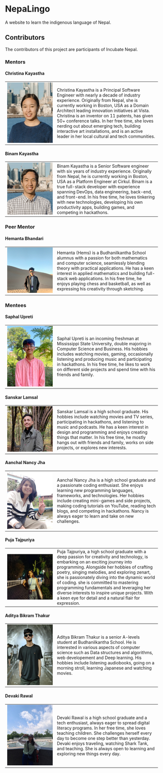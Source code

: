 # NepaLingo

A website to learn the indigenous language of Nepal.

## Contributors

The contributors of this project are participants of Incubate Nepal.

### Mentors

#### Christina Kayastha

<table>
    <tr>
        <td width=150>
            <img src="nepalingo-web/public/photos/christinakayastha.png" alt="Image of Christina Kayastha"/>
        </td>
        <td>
            Christina Kayastha is a Principal Software Engineer with nearly a decade of industry experience. Originally from Nepal, she is currently working in Boston, USA as a Domain Architect leading innovation initiatives at Vista. Christina is an inventor on 11 patents, has given 50+ conference talks. In her free time, she loves nerding out about emerging tech, building interactive art installations, and is an active leader in her local cultural and tech communities.
        </td>
    </tr>
</table>

#### Binam Kayastha

<table>
    <tr>
        <td width=150>
            <img src="nepalingo-web/public/photos/binamkayastha.png" alt="Image of Binam Kayastha"/>
        </td>
        <td>
            Binam Kayastha is a Senior Software engineer with six years of industry experience. Originally from Nepal, he is currently working in Boston, USA as a Platform Engineer at Cirkul. Binam is a true full-stack developer with experience spanning DevOps, data engineering, back-end, and front-end. In his free time, he loves tinkering with new technologies, developing his own productivity apps, building games, and competing in hackathons.
        </td>
    </tr>
</table>

### Peer Mentor

#### Hemanta Bhandari

<table>
    <tr>
        <td width=150>
            <img src="nepalingo-web/public/photos/hemsbhandari.jpg" alt="Image of Hemanta Bhandari"/>
        </td>
        <td>
            Hemanta (Hems) is a Budhanilkantha School alumnus with a passion for both mathematics and computer science, seamlessly blending theory with practical applications. He has a keen interest in applied mathematics and building full-stack web applications. In his free time, he enjoys playing chess and basketball, as well as expressing his creativity through sketching.
        </td>
    </tr>
</table>

### Mentees

#### Saphal Upreti

<table>
    <tr>
        <td width=150>
            <img src="nepalingo-web/public/photos/saphalupreti.jpg" alt="Image of Saphal Upreti"/>
        </td>
        <td>
            Saphal Upreti is an incoming freshman at Mississippi State University, double majoring in Computer Science and Business. His hobbies includes watching movies, gaming, occasionally listening and producing music and participating in hackathons. In his free time, he likes to work on different side projects and spend time with his friends and family. 
        </td>
    </tr>
</table>

#### Sanskar Lamsal

<table>
    <tr>
        <td width=150>
            <img src="nepalingo-web/public/photos/sanskar.jpg" alt="Image of Sanskar Lamsal"/>
        </td>
        <td>
            Sanskar Lamsal is a high school graduate. His hobbies include watching movies and TV series, participating in hackathons, and listening to music and podcasts. He has a keen interest in design and programming and enjoys creating things that matter. In his free time, he mostly hangs out with friends and family, works on side projects, or explores new interests.
        </td>
    </tr>
</table>

#### Aanchal Nancy Jha

<table>
    <tr>
        <td width=150>
            <img src="nepalingo-web/public/photos/Nancy.png" alt="Image of Aanchal Nancy Jha"/>
        </td>
        <td>
            Aanchal Nancy Jha is a high school graduate and a passionate coding enthusiast. She enjoys learning new programming languages, frameworks, and technologies. Her hobbies include creating mini-games and side projects, making coding tutorials on YouTube, reading tech blogs, and competing in hackathons. Nancy is always eager to learn and take on new challenges.
        </td>
    </tr>
</table>

#### Puja Tajpuriya

<table>
    <tr>
        <td width=150>
            <img src="nepalingo-web/public/photos/puja.png" alt="Image of Puja Tajpuriya"/>
        </td>
        <td>
            Puja Tajpuriya, a high school graduate with a deep passion for creativity and technology, is embarking on an exciting journey into programming. Alongside her hobbies of crafting poetry, singing melodies, and exploring zenart, she is passionately diving into the dynamic world of coding. she is committed to mastering programming fundamentals and leveraging her diverse interests to inspire unique projects. With a keen eye for detail and a natural flair for expression.
        </td>
    </tr>
</table>

#### Aditya Bikram Thakur

<table>
    <tr>
        <td width=150>
            <img src="nepalingo-web/public/photos/aditya.jpeg" alt="Image of Aditya Bikram Thakur"/>
        </td>
        <td>
            Aditya Bikram Thakur is a senior A-levels student at Budhanilkantha School. He is interested in various aspects of computer science such as Data structures and algorithms, web developement and Deep learning. His hobbies include listening audiobooks, going on a morning stroll, learning Japanese and watching movies. 
        </td>
    </tr>
</table>

#### Devaki Rawal

<table>
    <tr>
        <td width=150>
            <img src="nepalingo-web/public/photos/devakirawal.jpeg" alt="Image of Devaki Rawal"/>
        </td>
        <td>
           Devaki Rawal is a high school graduate and a tech enthusiast, always eager to spread digital literacy programs. In her free time, she loves teaching children. She challenges herself every day to become one step better than yesterday. Devaki enjoys traveling, watching Shark Tank, and teaching. She is always open to learning and exploring new things every day.
        </td>
    </tr>
</table>
